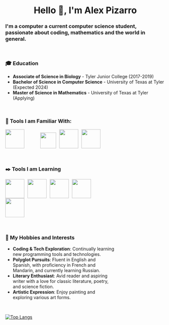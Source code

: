 <h1 align="center">Hello 👋, I'm Alex Pizarro</h1>
<h3 align="left">I'm a computer a current computer science student, passionate about coding, mathematics and the world in general.</h3>

<br>

### 🎓 Education
- **Associate of Science in Biology** - Tyler Junior College (2017-2019)
- **Bachelor of Science in Computer Science** - University of Texas at Tyler (Expected 2024)
- **Master of Science in Mathematics** - University of Texas at Tyler (Applying)

<br>

### 🚀 Tools I am Familiar With:
<img src="https://upload.wikimedia.org/wikipedia/en/thumb/3/30/Java_programming_language_logo.svg/320px-Java_programming_language_logo.svg.png" height="60" style="margin-right: 50px;" /><img src="https://upload.wikimedia.org/wikipedia/commons/8/87/Sql_data_base_with_logo.png" height="50" style="margin-right: 10px;" /><img src="https://upload.wikimedia.org/wikipedia/commons/thumb/6/61/HTML5_logo_and_wordmark.svg/640px-HTML5_logo_and_wordmark.svg.png" height="60" style="margin-right: 10px;" /><img src="https://upload.wikimedia.org/wikipedia/commons/thumb/d/d5/CSS3_logo_and_wordmark.svg/1200px-CSS3_logo_and_wordmark.svg.png" height="60" style="margin-right: 10px;" />

<img src="https://i.pinimg.com/originals/06/60/ef/0660efe82fa3da42ed56eef013171835.gif" align="right" width="250" style="margin-left: -90px; margin-top: 20000px;">

<br>

### ✒️ Tools I am Learning 
<img src="https://upload.wikimedia.org/wikipedia/commons/thumb/c/c3/Python-logo-notext.svg/1869px-Python-logo-notext.svg.png" height="60" style="margin-right: 10px;" /><img src="https://upload.wikimedia.org/wikipedia/commons/thumb/6/6a/JavaScript-logo.png/768px-JavaScript-logo.png" height="60" style="margin-right: 10px;" /><img src="https://cdn.icon-icons.com/icons2/2415/PNG/512/react_original_wordmark_logo_icon_146375.png" height="60" style="margin-right: 10px;" /><img src="https://upload.wikimedia.org/wikipedia/commons/thumb/4/4b/Bash_Logo_Colored.svg/2048px-Bash_Logo_Colored.svg.png" height="60" style="margin-right: 10px;" /><img src="https://uxwing.com/wp-content/themes/uxwing/download/brands-and-social-media/perl-programming-language-icon.png" height="60" style="margin-right: 10px;" />

<br>

### 🎨 My Hobbies and Interests
- **Coding & Tech Exploration**: Continually learning new programming tools and technologies.
- **Polyglot Pursuits**: Fluent in English and Spanish, with proficiency in French and Mandarin, and currently learning Russian.
- **Literary Enthusiast**: Avid reader and aspiring writer with a love for classic literature, poetry, and science fiction.
- **Artistic Expression**: Enjoy painting and exploring various art forms.

<br> 

[![Top Langs](https://github-readme-stats.vercel.app/api/top-langs/?username=AlexPizarro7&layout=compact)](https://github.com/anuraghazra/github-readme-stats)



